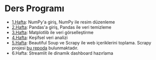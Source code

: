 # Ders Programı

 - [1.Hafta](1.hafta): NumPy'a giriş, NumPy ile resim düzenleme
 - [2.Hafta](2.hafta): Pandas'a giriş, Pandas ile veri temizleme
 - [3.Hafta](3.hafta): Matplotlib ile veri görselleştirme
 - [4.Hafta](4.hafta): Keşifsel veri analizi
 - [5.Hafta](5.hafta): Beautiful Soup ve Scrapy ile web içeriklerini toplama. Scrapy projesi [bu repoda](https://github.com/oonat/Eksi-Seyler-Crawler/) bulunmaktadır.
 - 6.Hafta: Streamlit ile dinamik dashboard hazırlama
